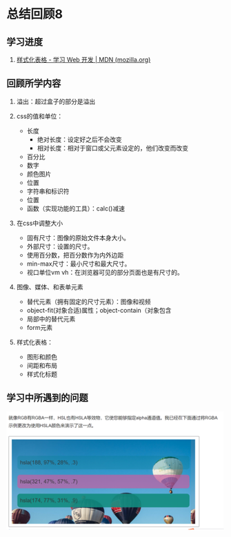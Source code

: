 # 总结回顾8

## 学习进度

1. [样式化表格 - 学习 Web 开发 | MDN (mozilla.org)](https://developer.mozilla.org/zh-CN/docs/Learn/CSS/Building_blocks/Styling_tables)

## 回顾所学内容

1. 溢出：超过盒子的部分是溢出
2. css的值和单位：
    * 长度
       * 绝对长度：设定好之后不会改变
       * 相对长度：相对于窗口或父元素设定的，他们改变而改变
    * 百分比
    * 数字
    * 颜色图片
    * 位置
    * 字符串和标识符
    * 位置
   	* 函数（实现功能的工具）：calc()减速
 3. 在css中调整大小
    * 固有尺寸：图像的原始文件本身大小。
    * 外部尺寸：设置的尺寸。
    * 使用百分数，把百分数作为内外边距
    * min-max尺寸：最小尺寸和最大尺寸。
    * 视口单位vm vh：在浏览器可见的部分页面也是有尺寸的。
4. 图像、媒体、和表单元素
   * 替代元素（拥有固定的尺寸元素）：图像和视频
   * object-fit(对象合适)属性；object-contain（对象包含
   * 局部中的替代元素
   * form元素

5. 样式化表格：
   * 图形和颜色
   * 间距和布局
   * 样式化标题<caption>

## 学习中所遇到的问题
![](../images/7.png)


